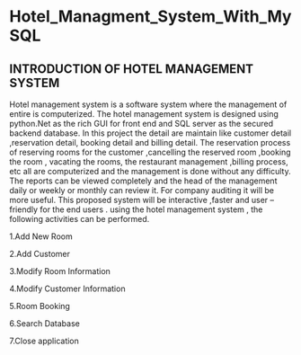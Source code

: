 # Hotel_Managment_System_With_MySQL
## INTRODUCTION OF  HOTEL  MANAGEMENT SYSTEM
Hotel management system is a software system where the management of entire is computerized. The hotel management system is designed using python.Net as the rich GUI for front end and SQL server as the secured backend database.
In this project the detail are maintain like customer detail ,reservation detail, booking detail and billing detail. The reservation process of reserving rooms for the customer ,cancelling the reserved room ,booking the room , vacating the rooms, the restaurant management ,billing process, etc all are computerized and the management is done without any difficulty.
The reports can be viewed completely and the head of the management daily or weekly or monthly can review it. For company auditing it will be more useful. This proposed system will be interactive ,faster and user –friendly for the end users . using the hotel management system , the following activities can be performed.

1.Add New Room

2.Add Customer

3.Modify Room Information

4.Modify Customer Information

5.Room Booking

6.Search Database

7.Close application

## 
 

